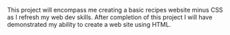 This project will encompass me creating a basic recipes website minus CSS as I refresh my web dev skills.  After completion of this project I will have demonstrated my ability to create a web site using HTML.